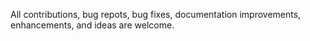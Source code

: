 All contributions, bug repots, bug fixes, documentation improvements, enhancements, and ideas are welcome.

